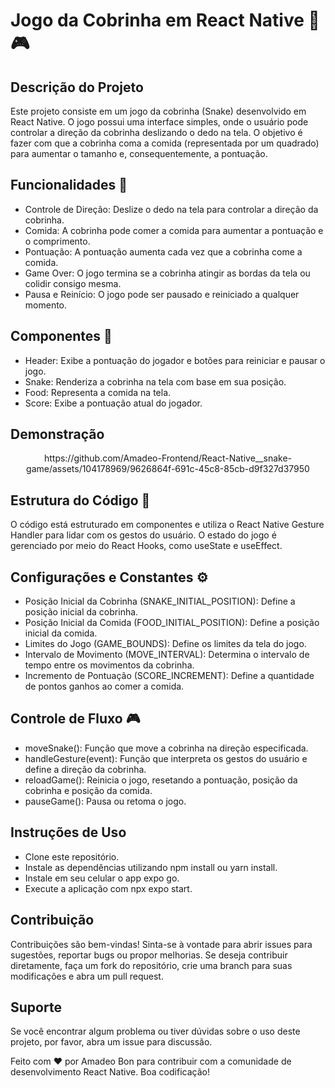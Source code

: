 # Jogo da Cobrinha em React Native 🐍🎮

## Descrição do Projeto

Este projeto consiste em um jogo da cobrinha (Snake) desenvolvido em React Native. O jogo possui uma interface simples, onde o usuário pode controlar a direção da cobrinha deslizando o dedo na tela. O objetivo é fazer com que a cobrinha coma a comida (representada por um quadrado) para aumentar o tamanho e, consequentemente, a pontuação.

## Funcionalidades 🎯

- Controle de Direção: Deslize o dedo na tela para controlar a direção da cobrinha.
- Comida: A cobrinha pode comer a comida para aumentar a pontuação e o comprimento.
- Pontuação: A pontuação aumenta cada vez que a cobrinha come a comida.
- Game Over: O jogo termina se a cobrinha atingir as bordas da tela ou colidir consigo mesma.
- Pausa e Reinício: O jogo pode ser pausado e reiniciado a qualquer momento.

## Componentes 🧩

- Header: Exibe a pontuação do jogador e botões para reiniciar e pausar o jogo.
- Snake: Renderiza a cobrinha na tela com base em sua posição.
- Food: Representa a comida na tela.
- Score: Exibe a pontuação atual do jogador.

## Demonstração

<div style="display: inline_block" align="center">https://github.com/Amadeo-Frontend/React-Native__snake-game/assets/104178969/9626864f-691c-45c8-85cb-d9f327d37950</div>





## Estrutura do Código 🧱

O código está estruturado em componentes e utiliza o React Native Gesture Handler para lidar com os gestos do usuário. O estado do jogo é gerenciado por meio do React Hooks, como useState e useEffect.

## Configurações e Constantes ⚙️

- Posição Inicial da Cobrinha (SNAKE_INITIAL_POSITION): Define a posição inicial da cobrinha.
- Posição Inicial da Comida (FOOD_INITIAL_POSITION): Define a posição inicial da comida.
- Limites do Jogo (GAME_BOUNDS): Define os limites da tela do jogo.
- Intervalo de Movimento (MOVE_INTERVAL): Determina o intervalo de tempo entre os movimentos da cobrinha.
- Incremento de Pontuação (SCORE_INCREMENT): Define a quantidade de pontos ganhos ao comer a comida.

## Controle de Fluxo 🎮

- moveSnake(): Função que move a cobrinha na direção especificada.
- handleGesture(event): Função que interpreta os gestos do usuário e define a direção da cobrinha.
- reloadGame(): Reinicia o jogo, resetando a pontuação, posição da cobrinha e posição da comida.
- pauseGame(): Pausa ou retoma o jogo.

## Instruções de Uso

- Clone este repositório.
- Instale as dependências utilizando npm install ou yarn install.
- Instale em seu celular o app expo go.
- Execute a aplicação com npx expo start.

## Contribuição

Contribuições são bem-vindas! Sinta-se à vontade para abrir issues para
sugestões, reportar bugs ou propor melhorias. Se deseja contribuir diretamente,
faça um fork do repositório, crie uma branch para suas modificações e abra um
pull request.

## Suporte

Se você encontrar algum problema ou tiver dúvidas sobre o uso deste projeto, por
favor, abra um issue para discussão.

Feito com ❤️ por Amadeo Bon para contribuir com a comunidade de desenvolvimento
React Native. Boa codificação!
